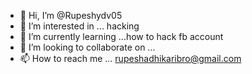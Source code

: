 - 👋 Hi, I’m @Rupeshydv05
- 👀 I’m interested in ... hacking 
- 🌱 I’m currently learning ...how to hack fb account 
- 💞️ I’m looking to collaborate on ...
- 📫 How to reach me ... rupeshadhikaribro@gmail.com

<!---
Rupeshydv05/Rupeshydv05 is a ✨ special ✨ repository because its `README.md` (this file) appears on your GitHub profile.
You can click the Preview link to take a look at your changes.
--->
